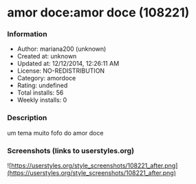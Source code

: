 # amor doce:amor doce (108221)

### Information
- Author: mariana200 (unknown)
- Created at: unknown
- Updated at: 12/12/2014, 12:26:11 AM
- License: NO-REDISTRIBUTION
- Category: amordoce
- Rating: undefined
- Total installs: 56
- Weekly installs: 0


### Description
um tema muito fofo do amor doce


### Screenshots (links to userstyles.org)
![https://userstyles.org/style_screenshots/108221_after.png](https://userstyles.org/style_screenshots/108221_after.png)



